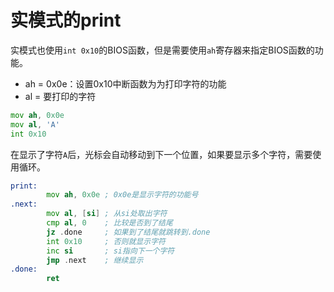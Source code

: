 # 实模式的print

实模式也使用`int 0x10`的BIOS函数，但是需要使用`ah`寄存器来指定BIOS函数的功能。

- ah = 0x0e：设置0x10中断函数为为打印字符的功能
- al = 要打印的字符

```asm
mov ah, 0x0e
mov al, 'A'
int 0x10
```

在显示了字符`A`后，光标会自动移动到下一个位置，如果要显示多个字符，需要使用循环。

```asm
print:
        mov ah, 0x0e ; 0x0e是显示字符的功能号 
.next:
        mov al, [si] ; 从si处取出字符
        cmp al, 0    ; 比较是否到了结尾
        jz .done     ; 如果到了结尾就跳转到.done
        int 0x10     ; 否则就显示字符
        inc si       ; si指向下一个字符
        jmp .next    ; 继续显示
.done:
        ret
```